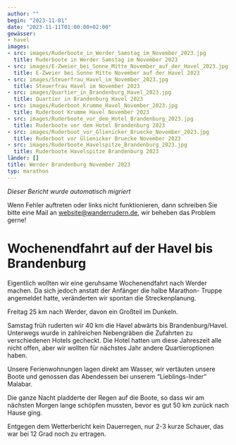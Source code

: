 ```yaml
---
author: ""
begin: "2023-11-01"
date: "2023-11-11T01:00:00+02:00"
gewässer:
- havel
images:
- src: images/Ruderboote_in_Werder_Samstag_im_November_2023.jpg
  title: Ruderboote in Werder Samstag im November 2023
- src: images/E-Zweier_bei_Sonne_Mitte_November_auf_der_Havel_2023.jpg
  title: E-Zweier bei Sonne Mitte November auf der Havel 2023
- src: images/Steuerfrau_Havel_im_November_2023.jpg
  title: Steuerfrau Havel im November 2023
- src: images/Quartier_in_Brandenburg_Havel_2023.jpg
  title: Quartier in Brandenburg Havel 2023
- src: images/Ruderboot_Krumme_Havel_November_2023.jpg
  title: Ruderboot Krumme Havel November 2023
- src: images/Ruderboote_vor_dem_Hotel_Brandenburg_2023.jpg
  title: Ruderboote vor dem Hotel Brandenburg 2023
- src: images/Ruderboot_vor_Glienicker_Bruecke_November_2023.jpg
  title: Ruderboot vor Glienicker Bruecke November 2023
- src: images/Ruderboote_Havelspitze_Brandenburg_2023.jpg
  title: Ruderboote Havelspitze Brandenburg 2023
länder: []
title: Werder Brandenburg November 2023
typ: marathon
---
```



*Dieser Bericht wurde automatisch migriert*

Wenn Fehler auftreten oder links nicht funktionieren, dann schreiben Sie bitte eine Mail an website@wanderrudern.de, wir beheben das Problem gerne!



# Wochenendfahrt auf der Havel bis Brandenburg


Eigentlich wollten wir eine geruhsame Wochenendfahrt nach Werder machen. Da sich jedoch anstatt der Anfänger die halbe Marathon- Truppe angemeldet hatte, veränderten wir spontan die Streckenplanung.

Freitag 25 km nach Werder, davon ein Großteil im Dunkeln.

Samstag früh ruderten wir 40 km die Havel abwärts bis Brandenburg/Havel. Unterwegs wurde in zahlreichen Nebengräben die Zufahrten zu verschiedenen Hotels gecheckt. Die Hotel hatten um diese Jahreszeit alle nicht offen, aber wir wollten für nächstes Jahr andere Quartieroptionen haben.

Unsere Ferienwohnungen lagen direkt am Wasser, wir vertäuten unsere Boote und genossen das Abendessen bei unserem “Lieblings-Inder” Malabar.

Die ganze Nacht pladderte der Regen auf die Boote, so dass wir am nächsten Morgen lange schöpfen mussten, bevor es gut 50 km zurück nach Hause ging.

Entgegen dem Wetterbericht kein Dauerregen, nur 2-3 kurze Schauer, das war bei 12 Grad noch zu ertragen.